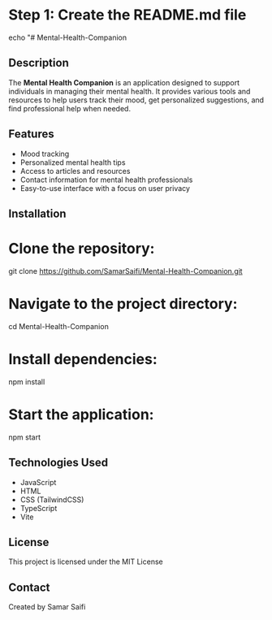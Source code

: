 # Step 1: Create the README.md file
echo "# Mental-Health-Companion

## Description
The **Mental Health Companion** is an application designed to support individuals in managing their mental health. It provides various tools and resources to help users track their mood, get personalized suggestions, and find professional help when needed.

## Features
- Mood tracking
- Personalized mental health tips
- Access to articles and resources
- Contact information for mental health professionals
- Easy-to-use interface with a focus on user privacy

## Installation
# Clone the repository:
git clone https://github.com/SamarSaifi/Mental-Health-Companion.git

# Navigate to the project directory:
cd Mental-Health-Companion

# Install dependencies:
npm install

# Start the application:
npm start


## Technologies Used
- JavaScript
- HTML
- CSS (TailwindCSS)
- TypeScript
- Vite

## License
This project is licensed under the MIT License 

## Contact
Created by Samar Saifi

